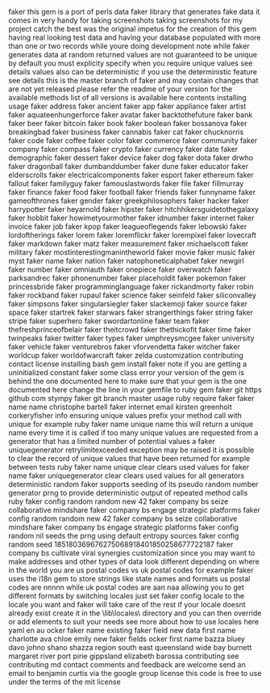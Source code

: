faker this gem is a port of perls data faker library that generates fake data it comes in very handy for taking screenshots taking screenshots for my project catch the best was the original impetus for the creation of this gem having real looking test data and having your database populated with more than one or two records while youre doing development note while faker generates data at random returned values are not guaranteed to be unique by default you must explicity specify when you require unique values see details values also can be deterministic if you use the deterministic feature see details this is the master branch of faker and may contain changes that are not yet released please refer the readme of your version for the available methods list of all versions is available here contents installing usage faker address faker ancient faker app faker appliance faker artist faker aquateenhungerforce faker avatar faker backtothefuture faker bank faker beer faker bitcoin faker book faker boolean faker bossanova faker breakingbad faker business faker cannabis faker cat faker chucknorris faker code faker coffee faker color faker commerce faker community faker company faker compass faker crypto faker currency faker date faker demographic faker dessert faker device faker dog faker dota faker drwho faker dragonball faker dumbanddumber faker dune faker educator faker elderscrolls faker electricalcomponents faker esport faker ethereum faker fallout faker familyguy faker famouslastwords faker file faker fillmurray faker finance faker food faker football faker friends faker funnyname faker gameofthrones faker gender faker greekphilosophers faker hacker faker harrypotter faker heyarnold faker hipster faker hitchhikersguidetothegalaxy faker hobbit faker howimetyourmother faker idnumber faker internet faker invoice faker job faker kpop faker leagueoflegends faker lebowski faker lordoftherings faker lorem faker loremflickr faker lorempixel faker lovecraft faker markdown faker matz faker measurement faker michaelscott faker military faker mostinterestingmanintheworld faker movie faker music faker myst faker name faker nation faker natophoneticalphabet faker newgirl faker number faker omniauth faker onepiece faker overwatch faker parksandrec faker phonenumber faker placeholdit faker pokemon faker princessbride faker programminglanguage faker rickandmorty faker robin faker rockband faker rupaul faker science faker seinfeld faker siliconvalley faker simpsons faker singularsiegler faker slackemoji faker source faker space faker startrek faker starwars faker strangerthings faker string faker stripe faker superhero faker swordartonline faker team faker thefreshprinceofbelair faker theitcrowd faker thethickofit faker time faker twinpeaks faker twitter faker types faker umphreysmcgee faker university faker vehicle faker venturebros faker vforvendetta faker witcher faker worldcup faker worldofwarcraft faker zelda customization contributing contact license installing bash gem install faker note if you are getting a uninitialized constant faker some class error your version of the gem is behind the one documented here to make sure that your gem is the one documented here change the line in your gemfile to ruby gem faker git https github com stympy faker git branch master usage ruby require faker faker name name christophe bartell faker internet email kirsten greenholt corkeryfisher info ensuring unique values prefix your method call with unique for example ruby faker name unique name this will return a unique name every time it is called if too many unique values are requested from a generator that has a limited number of potential values a faker uniquegenerator retrylimitexceeded exception may be raised it is possible to clear the record of unique values that have been returned for example between tests ruby faker name unique clear clears used values for faker name faker uniquegenerator clear clears used values for all generators deterministic random faker supports seeding of its pseudo random number generator prng to provide deterministic output of repeated method calls ruby faker config random random new 42 faker company bs seize collaborative mindshare faker company bs engage strategic platforms faker config random random new 42 faker company bs seize collaborative mindshare faker company bs engage strategic platforms faker config random nil seeds the prng using default entropy sources faker config random seed 185180369676275068918401850258677722187 faker company bs cultivate viral synergies customization since you may want to make addresses and other types of data look different depending on where in the world you are us postal codes vs uk postal codes for example faker uses the i18n gem to store strings like state names and formats us postal codes are nnnnn while uk postal codes are aan naa allowing you to get different formats by switching locales just set faker config locale to the locale you want and faker will take care of the rest if your locale doesnt already exist create it in the \lib\locales\ directory and you can then override or add elements to suit your needs see more about how to use locales here yaml en au ocker faker name existing faker field new data first name charlotte ava chloe emily new faker fields ocker first name bazza bluey davo johno shano shazza region south east queensland wide bay burnett margaret river port pirie gippsland elizabeth barossa contributing see contributing md contact comments and feedback are welcome send an email to benjamin curtis via the google group license this code is free to use under the terms of the mit license